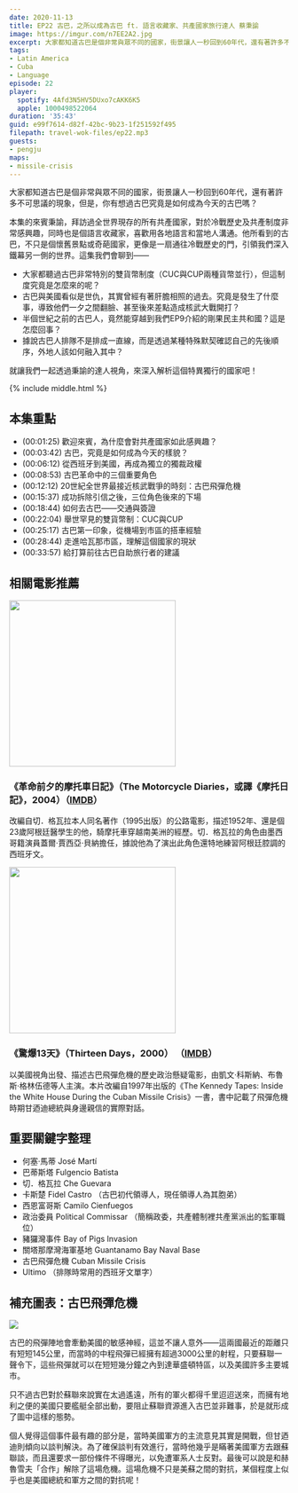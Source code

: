 ```yaml
---
date: 2020-11-13
title: EP22 古巴，之所以成為古巴 ft. 語言收藏家、共產國家旅行達人 蔡秉諭
image: https://imgur.com/n7EE2A2.jpg
excerpt: 大家都知道古巴是個非常與眾不同的國家，街景讓人一秒回到60年代，還有著許多不可思議的現象，但是，你有想過古巴究竟是如何成為今天的古巴嗎？本集的來賓秉諭，拜訪過全世界現存的所有共產國家，對於冷戰歷史及共產制度非常感興趣，同時也是個語言收藏家，喜歡用各地語言和當地人溝通。他所看到的古巴，不只是個懷舊景點或奇葩國家，更像是一扇通往冷戰歷史的門，引領我們深入鐵幕另一側的世界。就讓我們一起透過秉諭的達人視角，來深入解析這個特異獨行的國家吧！
tags:
- Latin America
- Cuba
- Language
episode: 22
player:
  spotify: 4Afd3N5HV5DUxo7cAKK6K5
  apple: 1000498522064
duration: '35:43'
guid: e99f7614-d82f-42bc-9b23-1f251592f495
filepath: travel-wok-files/ep22.mp3
guests:
- pengju
maps:
- missile-crisis
---
```


大家都知道古巴是個非常與眾不同的國家，街景讓人一秒回到60年代，還有著許多不可思議的現象，但是，你有想過古巴究竟是如何成為今天的古巴嗎？ 

本集的來賓秉諭，拜訪過全世界現存的所有共產國家，對於冷戰歷史及共產制度非常感興趣，同時也是個語言收藏家，喜歡用各地語言和當地人溝通。他所看到的古巴，不只是個懷舊景點或奇葩國家，更像是一扇通往冷戰歷史的門，引領我們深入鐵幕另一側的世界。這集我們會聊到——

* 大家都聽過古巴非常特別的雙貨幣制度（CUC與CUP兩種貨幣並行），但這制度究竟是怎麼來的呢？ 
* 古巴與美國看似是世仇，其實曾經有著肝膽相照的過去。究竟是發生了什麼事，導致他們一夕之間翻臉、甚至後來差點造成核武大戰開打？ 
* 半個世紀之前的古巴人，竟然能穿越到我們EP9介紹的剛果民主共和國？這是怎麼回事？ 
* 據說古巴人排隊不是排成一直線，而是透過某種特殊默契確認自己的先後順序，外地人該如何融入其中？ 

就讓我們一起透過秉諭的達人視角，來深入解析這個特異獨行的國家吧！ 



{% include middle.html %}

## 本集重點

* (00:01:25) 歡迎來賓，為什麼會對共產國家如此感興趣？
* (00:03:42) 古巴，究竟是如何成為今天的樣貌？
* (00:06:12) 從西班牙到美國，再成為獨立的獨裁政權
* (00:08:53) 古巴革命中的三個重要角色
* (00:12:12) 20世紀全世界最接近核武戰爭的時刻：古巴飛彈危機
* (00:15:37) 成功拆除引信之後，三位角色後來的下場
* (00:18:44) 如何去古巴——交通與簽證
* (00:22:04) 舉世罕見的雙貨幣制：CUC與CUP
* (00:25:17) 古巴第一印象，從機場到市區的搭車經驗
* (00:28:44) 走進哈瓦那市區，理解這個國家的現狀
* (00:33:57) 給打算前往古巴自助旅行者的建議

## 相關電影推薦

<img src="https://m.media-amazon.com/images/M/MV5BOTNmZTgyMzAtMTUwZC00NjAwLTk4MjktODllYTY5YTUwN2YwXkEyXkFqcGdeQXVyMTQxNzMzNDI@._V1_.jpg" style="width: 300px">

### 《革命前夕的摩托車日記》（The Motorcycle Diaries，或譯《摩托日記》，2004）（[IMDB](https://www.imdb.com/title/tt0318462)）

改編自切．格瓦拉本人同名著作（1995出版）的公路電影，描述1952年、還是個23歲阿根廷醫學生的他，騎摩托車穿越南美洲的經歷。切．格瓦拉的角色由墨西哥籍演員蓋爾·賈西亞·貝納擔任，據說他為了演出此角色還特地練習阿根廷腔調的西班牙文。

<img src="https://m.media-amazon.com/images/M/MV5BZDM5NzBkZWMtZDY2Ny00OGMxLTgzMDUtZDZkNzRhM2M5MDIxL2ltYWdlL2ltYWdlXkEyXkFqcGdeQXVyMTQxNzMzNDI@._V1_.jpg" style="width: 300px">

### 《驚爆13天》（Thirteen Days，2000） （[IMDB](https://www.imdb.com/title/tt0146309/)）

以美國視角出發、描述古巴飛彈危機的歷史政治懸疑電影，由凱文·科斯納、布魯斯·格林伍德等人主演。本片改編自1997年出版的《The Kennedy Tapes: Inside the White House During the Cuban Missile Crisis》一書，書中記載了飛彈危機時期甘迺迪總統與身邊親信的實際對話。

## 重要關鍵字整理

* 何塞·馬蒂 José Martí
* 巴蒂斯塔 Fulgencio Batista
* 切．格瓦拉 Che Guevara
* 卡斯楚 Fidel Castro （古巴初代領導人，現任領導人為其胞弟）
* 西恩富哥斯 Camilo Cienfuegos
* 政治委員 Political Commissar （簡稱政委，共產體制裡共產黨派出的監軍職位）
* 豬玀灣事件 Bay of Pigs Invasion
* 關塔那摩灣海軍基地 Guantanamo Bay Naval Base
* 古巴飛彈危機 Cuban Missile Crisis
* Ultimo （排隊時常用的西班牙文單字）

## 補充圖表：古巴飛彈危機

![](https://imgur.com/9PkPDOx.jpg)

古巴的飛彈陣地會牽動美國的敏感神經，這並不讓人意外——這兩國最近的距離只有短短145公里，而當時的中程飛彈已經擁有超過3000公里的射程，只要蘇聯一聲令下，這些飛彈就可以在短短幾分鐘之內到達華盛頓特區，以及美國許多主要城市。

只不過古巴對於蘇聯來說實在太過遙遠，所有的軍火都得千里迢迢送來，而擁有地利之便的美國只要艦艇全部出動，要阻止蘇聯資源進入古巴並非難事，於是就形成了圖中這樣的態勢。

個人覺得這個事件最有趣的部分是，當時美國軍方的主流意見其實是開戰，但甘迺迪則傾向以談判解決。為了確保談判有效進行，當時他幾乎是瞞著美國軍方去跟蘇聯談，而且還要求一部份條件不得曝光，以免遭軍系人士反對。最後可以說是和赫魯雪夫「合作」解除了這場危機。這場危機不只是美蘇之間的對抗，某個程度上似乎也是美國總統和軍方之間的對抗呢！
